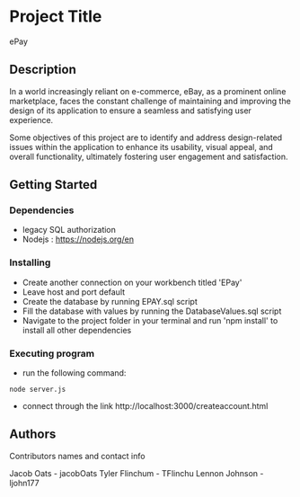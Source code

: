 # Project Title

ePay

## Description

In a world increasingly reliant on e-commerce, eBay, as a prominent online marketplace, faces the constant challenge of maintaining and improving the design of its application to ensure a seamless and satisfying user experience.

Some objectives of this project are to identify and address design-related issues within the application to enhance its usability, visual appeal, and overall functionality, ultimately fostering user engagement and satisfaction.

## Getting Started

### Dependencies

* legacy SQL authorization
* Nodejs : https://nodejs.org/en

### Installing

* Create another connection on your workbench titled 'EPay'
* Leave host and port default
* Create the database by running EPAY.sql script
* Fill the database with values by running the DatabaseValues.sql script
* Navigate to the project folder in your terminal and run 'npm install' to install all other dependencies

### Executing program

* run the following command:
```
node server.js
```

* connect through the link http://localhost:3000/createaccount.html

## Authors

Contributors names and contact info

Jacob Oats - jacobOats
Tyler Flinchum - TFlinchu
Lennon Johnson - ljohn177